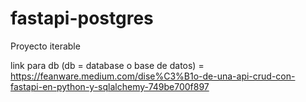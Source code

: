 # fastapi-postgres
Proyecto iterable

link para db (db = database o base de datos) = https://feanware.medium.com/dise%C3%B1o-de-una-api-crud-con-fastapi-en-python-y-sqlalchemy-749be700f897